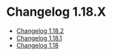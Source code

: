# Changelog 1.18.X

*   [Changelog 1.18.2](changelog-1.18.2.md)
*   [Changelog 1.18.1](changelog-1.18.1.md)
*   [Changelog 1.18](changelog-1.18.md)
